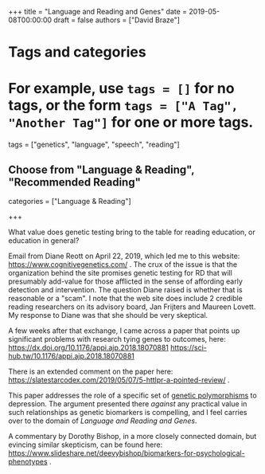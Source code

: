 +++
title = "Language and Reading and Genes"
date = 2019-05-08T00:00:00
draft = false
authors = ["David Braze"]

# Tags and categories
# For example, use `tags = []` for no tags, or the form `tags = ["A Tag", "Another Tag"]` for one or more tags.
tags = ["genetics", "language", "speech", "reading"]

## Choose from "Language & Reading", "Recommended Reading"
categories = ["Language & Reading"]

+++

What value does genetic testing bring to the table for reading
education, or education in general?

Email from Diane Reott on April 22, 2019, which led me to this
website: https://www.cognitivegenetics.com/ . The crux of the issue is
that the organization behind the site promises genetic testing for RD
that will presumably add-value for those afflicted in the sense of
affording early detection and intervention. The question Diane raised
is whether that is reasonable or a "scam". I note that the web site
does include 2 credible reading researchers on its advisory board, Jan
Frijters and Maureen Lovett. My response to Diane was that she should
be very skeptical.

A few weeks after that exchange, I came across a paper that points up
significant problems with research tying genes to outcomes, here: 
https://dx.doi.org/10.1176/appi.ajp.2018.18070881
https://sci-hub.tw/10.1176/appi.ajp.2018.18070881

There is an extended comment on the paper here:
https://slatestarcodex.com/2019/05/07/5-httlpr-a-pointed-review/ .

This paper addresses the role of a specific set of
[genetic polymorphisms](https://en.wikipedia.org/wiki/Gene_polymorphism)
to depression. The argument presented there *against* any practical
value in such relationships as genetic biomarkers is compelling, and I
feel carries over to the domain of *Language and Reading and Genes*.

A commentary by Dorothy Bishop, in a more closely connected domain,
but evincing similar skepticism, can be found here:
https://www.slideshare.net/deevybishop/biomarkers-for-psychological-phenotypes
.

